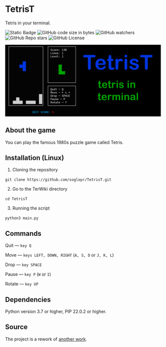 # TetrisT
Tetris in your terminal.
<!--Badges-->
![Static Badge](https://img.shields.io/badge/TetrisT-Soglopr-Soglopr)
![GitHub code size in bytes](https://img.shields.io/github/languages/code-size/soglopr/TetrisT)
![GitHub watchers](https://img.shields.io/github/watchers/soglopr/TetrisT)
![GitHub Repo stars](https://img.shields.io/github/stars/soglopr/TetrisT)
![GitHub License](https://img.shields.io/github/license/soglopr/TetrisT)

![Logotype](./screenshots/tetrist.jpg)
<!-- About the program -->
## About the game

You can play the famous 1980s puzzle game called Tetris.

<!--Installation-->
## Installation (Linux)

1. Cloning the repository

```git clone https://github.com/soglopr/TetrisT.git```

2. Go to the TerWiki directory

```cd TetrisT```

3. Running the script

```python3 main.py```
<!-- Commands -->
## Commands

Quit — ```key Q```

Move — ```keys LEFT, DOWN, RIGHT``` (```A, S, D``` or ```J, K, L```)

Drop — ```key SPACE```

Pause — ```key P``` (```W``` or ```I```)

Rotate — ```key UP```

<!--Dependencies-->
## Dependencies
Python version 3.7 or higher, PIP 22.0.2 or higher.

<!--Source-->
## Source 
The project is a rework of [another work](https://github.com/shkolovy/tetris-terminal.git).

